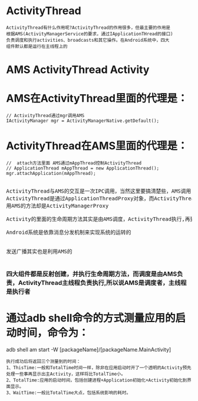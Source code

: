 # ActivityThread 
	ActivityThread有什么作用呢?ActivityThread的作用很多，但最主要的作用是
	根据AMS(ActivityManagerService的要求，通过IApplicationTHread的接口)
	负责调度和执行activities、broadcasts和其它操作。在Android系统中，四大
	组件默认都是运行在主线程上的

# **AMS ActivityThread Activity**

# AMS在ActivityThread里面的代理是：
	// ActivityThread通过mgr调用AMS
	IActivityManager mgr = ActivityManagerNative.getDefault();
	
# ActivityThread在AMS里面的代理是：
	//	attach方法里面 AMS通过mAppThread控制ActivityThread
	// ApplicationThread mAppThread = new ApplicationThread();
	mgr.attachApplication(mAppThread);

<pre>

ActivityThread与AMS的交互是一次IPC调用，当然这里要搞清楚些，AMS调用
ActivityThread是通过ApplicationThreadProxy对象，而ActivityThread调
用AMS的方法却是ActivityManagerProxy

Activity的里面的生命周期方法其实是由AMS调度，ActivityThread执行,再到Activity本身。

Android系统是依靠消息分发机制来实现系统的运转的


发送广播其实也是利用AMS的

</pre>

### 四大组件都是反射创建，并执行生命周期方法，而调度是由AMS负责，ActivityThread主线程负责执行,所以说AMS是调度者，主线程是执行者

	

# 通过adb shell命令的方式测量应用的启动时间，命令为：

adb shell am start -W [packageName]/[packageName.MainActivity]

	执行成功后将返回三个测量到的时间：
	1、ThisTime:一般和TotalTime时间一样，除非在应用启动时开了一个透明的Activity预先处理一些事再显示出主Activity，这样将比TotalTime小。
	2、TotalTime:应用的启动时间，包括创建进程+Application初始化+Activity初始化到界面显示。
	3、WaitTime:一般比TotalTime大点，包括系统影响的耗时。





